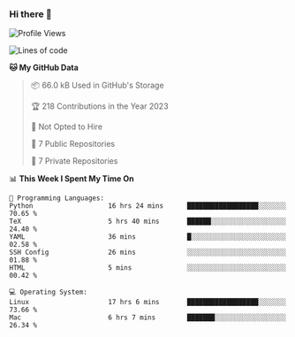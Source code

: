 ### Hi there 👋

<!--
**huayuan4396/huayuan4396** is a ✨ _special_ ✨ repository because its `README.md` (this file) appears on your GitHub profile.

Here are some ideas to get you started:

- 🔭 I’m currently working on ...
- 🌱 I’m currently learning ...
- 👯 I’m looking to collaborate on ...
- 🤔 I’m looking for help with ...
- 💬 Ask me about ...
- 📫 How to reach me: ...
- 😄 Pronouns: ...
- ⚡ Fun fact: ...
-->

<!--START_SECTION:waka-->
![Profile Views](http://img.shields.io/badge/Profile%20Views-0-blue)

![Lines of code](https://img.shields.io/badge/From%20Hello%20World%20I%27ve%20Written-186.9%20thousand%20lines%20of%20code-blue)

**🐱 My GitHub Data** 

> 📦 66.0 kB Used in GitHub's Storage 
 > 
> 🏆 218 Contributions in the Year 2023
 > 
> 🚫 Not Opted to Hire
 > 
> 📜 7 Public Repositories 
 > 
> 🔑 7 Private Repositories 
 > 
📊 **This Week I Spent My Time On** 

```text
💬 Programming Languages: 
Python                   16 hrs 24 mins      ██████████████████░░░░░░░   70.65 % 
TeX                      5 hrs 40 mins       ██████░░░░░░░░░░░░░░░░░░░   24.40 % 
YAML                     36 mins             █░░░░░░░░░░░░░░░░░░░░░░░░   02.58 % 
SSH Config               26 mins             ░░░░░░░░░░░░░░░░░░░░░░░░░   01.88 % 
HTML                     5 mins              ░░░░░░░░░░░░░░░░░░░░░░░░░   00.42 % 

💻 Operating System: 
Linux                    17 hrs 6 mins       ██████████████████░░░░░░░   73.66 % 
Mac                      6 hrs 7 mins        ███████░░░░░░░░░░░░░░░░░░   26.34 % 
```


<!--END_SECTION:waka-->
